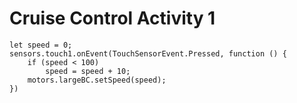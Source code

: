 # Cruise Control Activity 1

```blocks
let speed = 0;
sensors.touch1.onEvent(TouchSensorEvent.Pressed, function () {
    if (speed < 100)
        speed = speed + 10;
    motors.largeBC.setSpeed(speed);
}) 
```